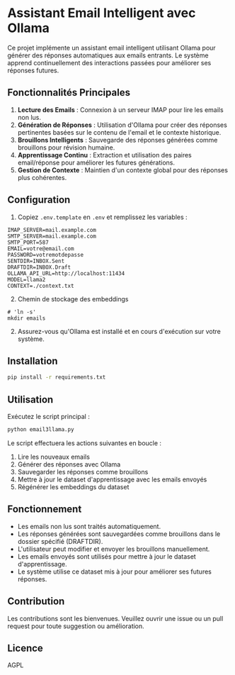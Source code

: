 # Assistant Email Intelligent avec Ollama

Ce projet implémente un assistant email intelligent utilisant Ollama pour générer des réponses automatiques aux emails entrants. Le système apprend continuellement des interactions passées pour améliorer ses réponses futures.

## Fonctionnalités Principales

1. **Lecture des Emails** : Connexion à un serveur IMAP pour lire les emails non lus.
2. **Génération de Réponses** : Utilisation d'Ollama pour créer des réponses pertinentes basées sur le contenu de l'email et le contexte historique.
3. **Brouillons Intelligents** : Sauvegarde des réponses générées comme brouillons pour révision humaine.
4. **Apprentissage Continu** : Extraction et utilisation des paires email/réponse pour améliorer les futures générations.
5. **Gestion de Contexte** : Maintien d'un contexte global pour des réponses plus cohérentes.

## Configuration

1. Copiez `.env.template` en `.env` et remplissez les variables :

```
IMAP_SERVER=mail.example.com
SMTP_SERVER=mail.example.com
SMTP_PORT=587
EMAIL=votre@email.com
PASSWORD=votremotdepasse
SENTDIR=INBOX.Sent
DRAFTDIR=INBOX.Draft
OLLAMA_API_URL=http://localhost:11434
MODEL=llama2
CONTEXT=./context.txt
```

2. Chemin de stockage des embeddings
```
# 'ln -s'
mkdir emails
```

2. Assurez-vous qu'Ollama est installé et en cours d'exécution sur votre système.

## Installation

```bash
pip install -r requirements.txt
```

## Utilisation

Exécutez le script principal :

```bash
python email3llama.py
```

Le script effectuera les actions suivantes en boucle :
1. Lire les nouveaux emails
2. Générer des réponses avec Ollama
3. Sauvegarder les réponses comme brouillons
4. Mettre à jour le dataset d'apprentissage avec les emails envoyés
5. Régénérer les embeddings du dataset

## Fonctionnement

- Les emails non lus sont traités automatiquement.
- Les réponses générées sont sauvegardées comme brouillons dans le dossier spécifié (DRAFTDIR).
- L'utilisateur peut modifier et envoyer les brouillons manuellement.
- Les emails envoyés sont utilisés pour mettre à jour le dataset d'apprentissage.
- Le système utilise ce dataset mis à jour pour améliorer ses futures réponses.

## Contribution

Les contributions sont les bienvenues. Veuillez ouvrir une issue ou un pull request pour toute suggestion ou amélioration.

## Licence

AGPL
